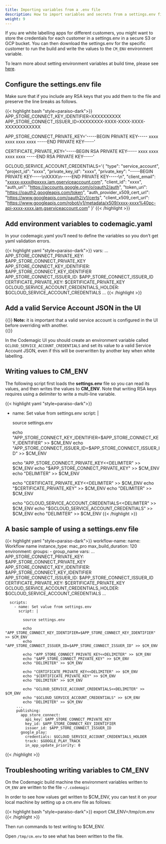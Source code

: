 ```yaml
---
title: Importing variables from a .env file
description: How to import variables and secrets from a settings.env file
weight: 9
---
```

If you are white labelling apps for different customers, you might want to store the credentials for each customer in a settings.env in a secure S3 or GCP bucket. You can then download the settings.env for the specific customer to run the build and write the values to the `CM_ENV` environment variable. 

To learn more about setting environment variables at build time, please see [here](../yaml-basic-configuration/using-environment-variables/).

## Configure the settings.env file 

Make sure that if you include any RSA keys that you add them to the file and preserve the line breaks as follows.

{{< highlight bash "style=paraiso-dark">}}
APP_STORE_CONNECT_KEY_IDENTIFIER=XXXXXXXXXX
APP_STORE_CONNECT_ISSUER_ID=XXXXXXXX-XXXX-XXXX-XXXX-XXXXXXXXXXXX

APP_STORE_CONNECT_PRIVATE_KEY='-----BEGIN PRIVATE KEY-----
xxxx
xxxx
xxxx
xxxx
-----END PRIVATE KEY-----'

CERTIFICATE_PRIVATE_KEY='-----BEGIN RSA PRIVATE KEY-----
xxxx
xxxx
xxxx
xxxx
-----END RSA PRIVATE KEY-----'

GCLOUD_SERVICE_ACCOUNT_CREDENTIALS='{
  "type": "service_account",
  "project_id": "xxxx",
  "private_key_id": "xxxx",
  "private_key": "-----BEGIN PRIVATE KEY-----\nXXXX\n-----END PRIVATE KEY-----\n",
  "client_email": "xxxxx-xxxx@pxxxx.iam.gserviceaccount.com",
  "client_id": "xxxx",
  "auth_uri": "https://accounts.google.com/o/oauth2/auth",
  "token_uri": "https://oauth2.googleapis.com/token",
  "auth_provider_x509_cert_url": "https://www.googleapis.com/oauth2/v1/certs",
  "client_x509_cert_url": "https://www.googleapis.com/robot/v1/metadata/x509/xxxx-xxxx%40pc-api-xxxx-xxxx.iam.gserviceaccount.com"
}'
{{< /highlight >}}

  ## Add environment variables to codemagic.yaml

  In your codemagic.yaml you’ll need to define the variables so you don’t get yaml validation errors.

{{< highlight yaml "style=paraiso-dark">}}
    vars:
      ...
      APP_STORE_CONNECT_PRIVATE_KEY: $APP_STORE_CONNECT_PRIVATE_KEY
      APP_STORE_CONNECT_KEY_IDENTIFIER: $APP_STORE_CONNECT_KEY_IDENTIFIER
      APP_STORE_CONNECT_ISSUER_ID: $APP_STORE_CONNECT_ISSUER_ID
      CERTIFICATE_PRIVATE_KEY: $CERTIFICATE_PRIVATE_KEY
      GCLOUD_SERVICE_ACCOUNT_CREDENTIALS_HOLDER: $GCLOUD_SERVICE_ACCOUNT_CREDENTIALS
      ...
{{< /highlight >}}

## Add a valid Service Account JSON in the UI

{{<notebox>}}
**Note:** it is important that a valid service account is configured in the UI before overriding with another.  
{{</notebox>}}

In the Codemagic UI you should create an environment variable called `GCLOUD_SERVICE_ACCOUNT_CREDENTIALS` and set its value to a valid Service Account JSON, even if this will be overwritten by another key when white labelling.

## Writing values to CM_ENV

The following script first loads the **settings.env** file so you can read its values, and then writes the values to **CM_ENV**. Note that writing RSA keys requires using a delimiter to write a multi-line variable.


{{< highlight yaml "style=paraiso-dark">}}
  - name: Set value from settings.env
    script: | 

    source settings.env

    echo "APP_STORE_CONNECT_KEY_IDENTIFIER=$APP_STORE_CONNECT_KEY_IDENTIFIER" >> $CM_ENV
    echo "APP_STORE_CONNECT_ISSUER_ID=$APP_STORE_CONNECT_ISSUER_ID" >> $CM_ENV

    echo "APP_STORE_CONNECT_PRIVATE_KEY<<DELIMITER" >> $CM_ENV
    echo "$APP_STORE_CONNECT_PRIVATE_KEY" >> $CM_ENV
    echo "DELIMITER" >> $CM_ENV

    echo "CERTIFICATE_PRIVATE_KEY<<DELIMITER" >> $CM_ENV
    echo "$CERTIFICATE_PRIVATE_KEY" >> $CM_ENV
    echo "DELIMITER" >> $CM_ENV

    echo "GCLOUD_SERVICE_ACCOUNT_CREDENTIALS<<DELIMITER" >> $CM_ENV
    echo "$GCLOUD_SERVICE_ACCOUNT_CREDENTIALS" >> $CM_ENV
    echo "DELIMITER" >> $CM_ENV
{{< /highlight >}}

## A basic sample of using a settings.env file

{{< highlight yaml "style=paraiso-dark">}}
workflow-name:
  name: Workflow name
  instance_type: mac_pro
    max_build_duration: 120
    environment:
      groups:
        - group_name
      vars:
        ...
        APP_STORE_CONNECT_PRIVATE_KEY: $APP_STORE_CONNECT_PRIVATE_KEY
        APP_STORE_CONNECT_KEY_IDENTIFIER: $APP_STORE_CONNECT_KEY_IDENTIFIER
        APP_STORE_CONNECT_ISSUER_ID: $APP_STORE_CONNECT_ISSUER_ID
        CERTIFICATE_PRIVATE_KEY: $CERTIFICATE_PRIVATE_KEY
        GCLOUD_SERVICE_ACCOUNT_CREDENTIALS_HOLDER: $GCLOUD_SERVICE_ACCOUNT_CREDENTIALS
        ...


      scripts:
        - name: Set value from settings.env
          script: | 

            source settings.env

            echo "APP_STORE_CONNECT_KEY_IDENTIFIER=$APP_STORE_CONNECT_KEY_IDENTIFIER" >> $CM_ENV
            echo "APP_STORE_CONNECT_ISSUER_ID=$APP_STORE_CONNECT_ISSUER_ID" >> $CM_ENV

            echo "APP_STORE_CONNECT_PRIVATE_KEY<<DELIMITER" >> $CM_ENV
            echo "$APP_STORE_CONNECT_PRIVATE_KEY" >> $CM_ENV
            echo "DELIMITER" >> $CM_ENV

            echo "CERTIFICATE_PRIVATE_KEY<<DELIMITER" >> $CM_ENV
            echo "$CERTIFICATE_PRIVATE_KEY" >> $CM_ENV
            echo "DELIMITER" >> $CM_ENV

            echo "GCLOUD_SERVICE_ACCOUNT_CREDENTIALS<<DELIMITER" >> $CM_ENV
            echo "$GCLOUD_SERVICE_ACCOUNT_CREDENTIALS" >> $CM_ENV
            echo "DELIMITER" >> $CM_ENV
         ...
         publishing:
           app_store_connect:              
             api_key: $APP_STORE_CONNECT_PRIVATE_KEY      
             key_id: $APP_STORE_CONNECT_KEY_IDENTIFIER     
             issuer_id: $APP_STORE_CONNECT_ISSUER_ID
           google_play:
             credentials: $GCLOUD_SERVICE_ACCOUNT_CREDENTIALS_HOLDER
             track: $GOOGLE_PLAY_TRACK
             in_app_update_priority: 0
{{< /highlight >}}

## Troubleshooting writing variables to CM_ENV

On the Codemagic build machine the environment variables written to `CM_ENV` are written to the file `~/.codemagic`

In order to see how values get written to $CM_ENV, you can test it on your local machine by setting up a cm.env file as follows:

{{< highlight bash "style=paraiso-dark">}}
export CM_ENV=/tmp/cm.env
{{< /highlight >}}

Then run commands to test writing to $CM_ENV.

Open `/tmp/cm.env` to see what has been written to the file. 